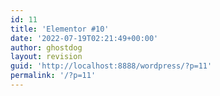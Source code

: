 ```yaml
---
id: 11
title: 'Elementor #10'
date: '2022-07-19T02:21:49+00:00'
author: ghostdog
layout: revision
guid: 'http://localhost:8888/wordpress/?p=11'
permalink: '/?p=11'
---
```



